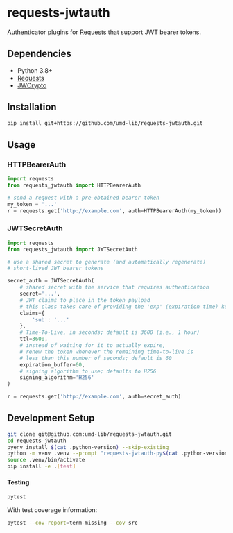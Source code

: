 # requests-jwtauth

Authenticator plugins for [Requests] that support JWT bearer tokens.

## Dependencies

* Python 3.8+
* [Requests]
* [JWCrypto]

## Installation

```bash
pip install git+https://github.com/umd-lib/requests-jwtauth.git
```

## Usage

### HTTPBearerAuth

```python
import requests
from requests_jwtauth import HTTPBearerAuth

# send a request with a pre-obtained bearer token
my_token = '...'
r = requests.get('http://example.com', auth=HTTPBearerAuth(my_token))
```

### JWTSecretAuth

```python
import requests
from requests_jwtauth import JWTSecretAuth

# use a shared secret to generate (and automatically regenerate)
# short-lived JWT bearer tokens

secret_auth = JWTSecretAuth(
    # shared secret with the service that requires authentication
    secret='...',
    # JWT claims to place in the token payload
    # this class takes care of providing the 'exp' (expiration time) key
    claims={
        'sub': '...'
    },
    # Time-To-Live, in seconds; default is 3600 (i.e., 1 hour)
    ttl=3600,
    # instead of waiting for it to actually expire,
    # renew the token whenever the remaining time-to-live is
    # less than this number of seconds; default is 60
    expiration_buffer=60,
    # signing algorithm to use; defaults to H256
    signing_algorithm='H256'
)

r = requests.get('http://example.com', auth=secret_auth)
```

## Development Setup

```bash
git clone git@github.com:umd-lib/requests-jwtauth.git
cd requests-jwtauth
pyenv install $(cat .python-version) --skip-existing
python -m venv .venv --prompt "requests-jwtauth-py$(cat .python-version)"
source .venv/bin/activate
pip install -e .[test]
```

#### Testing

```bash
pytest
```

With test coverage information:

```bash
pytest --cov-report=term-missing --cov src
```

[Requests]: https://pypi.org/project/requests/
[JWCrypto]: https://pypi.org/project/jwcrypto/
